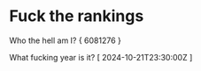 # Fuck the rankings

Who the hell am I?
{ 6081276 }

What fucking year is it?
[ 2024-10-21T23:30:00Z ]

